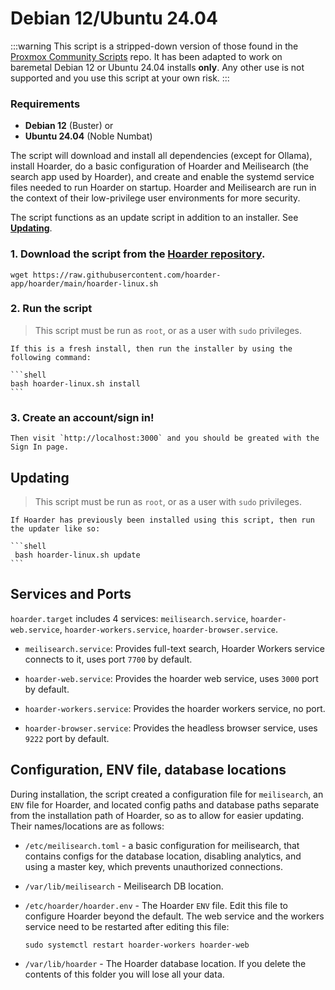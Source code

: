 # Debian 12/Ubuntu 24.04

:::warning
This script is a stripped-down version of those found in the [Proxmox Community Scripts](https://github.com/community-scripts/PromoxVE) repo. It has been adapted to work on baremetal Debian 12 or Ubuntu 24.04 installs **only**. Any other use is not supported and you use this script at your own risk.
:::

### Requirements

- **Debian 12** (Buster) or
- **Ubuntu 24.04** (Noble Numbat)

The script will download and install all dependencies (except for Ollama), install Hoarder, do a basic configuration of Hoarder and Meilisearch (the search app used by Hoarder), and create and enable the systemd service files needed to run Hoarder on startup. Hoarder and Meilisearch are run in the context of their low-privilege user environments for more security.

The script functions as an update script in addition to an installer. See **[Updating](#updating)**.

### 1. Download the script from the [Hoarder repository](https://github.com/hoarder-app/hoarder/blob/main/hoarder-linux.sh).

```
wget https://raw.githubusercontent.com/hoarder-app/hoarder/main/hoarder-linux.sh
```

### 2. Run the script

> This script must be run as `root`, or as a user with `sudo` privileges.

    If this is a fresh install, then run the installer by using the following command:

    ```shell
    bash hoarder-linux.sh install
    ```

### 3. Create an account/sign in!

    Then visit `http://localhost:3000` and you should be greated with the Sign In page.

## Updating

> This script must be run as `root`, or as a user with `sudo` privileges.

    If Hoarder has previously been installed using this script, then run the updater like so:

    ```shell
     bash hoarder-linux.sh update
    ```

## Services and Ports

`hoarder.target` includes 4 services: `meilisearch.service`, `hoarder-web.service`, `hoarder-workers.service`, `hoarder-browser.service`. 

- `meilisearch.service`: Provides full-text search, Hoarder Workers service connects to it, uses port `7700` by default.

- `hoarder-web.service`: Provides the hoarder web service, uses `3000` port by default.

- `hoarder-workers.service`: Provides the hoarder workers service, no port.

- `hoarder-browser.service`: Provides the headless browser service, uses `9222` port by default.

## Configuration, ENV file, database locations

During installation, the script created a configuration file for `meilisearch`, an `ENV` file for Hoarder, and located config paths and database paths separate from the installation path of Hoarder, so as to allow for easier updating. Their names/locations are as follows:

- `/etc/meilisearch.toml` - a basic configuration for meilisearch, that contains configs for the database location, disabling analytics, and using a master key, which prevents unauthorized connections.
- `/var/lib/meilisearch` - Meilisearch DB location.
- `/etc/hoarder/hoarder.env` - The Hoarder `ENV` file. Edit this file to configure Hoarder beyond the default. The web service and the workers service need to be restarted after editing this file:
    
    ```shell
    sudo systemctl restart hoarder-workers hoarder-web
    ```
- `/var/lib/hoarder` - The Hoarder database location. If you delete the contents of this folder you will lose all your data.

